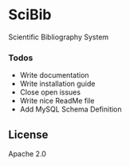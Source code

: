# SciBib
Scientific Bibliography System

### Todos

 - Write documentation
 - Write installation guide 
 - Close open issues 
 - Write nice ReadMe file
 - Add MySQL Schema Definition

License
----

Apache 2.0